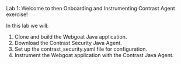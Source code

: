 Lab 1: Welcome to then Onboarding and Instrumenting Contrast Agent exercise!

In this lab we will:

1. Clone and build the Webgoat Java application.
2. Download the Contrast Security Java Agent.
2. Set up the contrast_security.yaml file for configuration.
4. Instrument the Webgoat application with the Contrast Java Agent.
